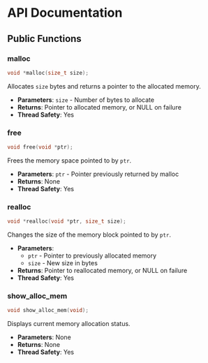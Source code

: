 # API Documentation

## Public Functions

### malloc

```c
void *malloc(size_t size);
```

Allocates `size` bytes and returns a pointer to the allocated memory.

- **Parameters**: `size` - Number of bytes to allocate
- **Returns**: Pointer to allocated memory, or NULL on failure
- **Thread Safety**: Yes

### free

```c
void free(void *ptr);
```

Frees the memory space pointed to by `ptr`.

- **Parameters**: `ptr` - Pointer previously returned by malloc
- **Returns**: None
- **Thread Safety**: Yes

### realloc

```c
void *realloc(void *ptr, size_t size);
```

Changes the size of the memory block pointed to by `ptr`.

- **Parameters**: 
  - `ptr` - Pointer to previously allocated memory
  - `size` - New size in bytes
- **Returns**: Pointer to reallocated memory, or NULL on failure
- **Thread Safety**: Yes

### show_alloc_mem

```c
void show_alloc_mem(void);
```

Displays current memory allocation status.

- **Parameters**: None
- **Returns**: None
- **Thread Safety**: Yes
